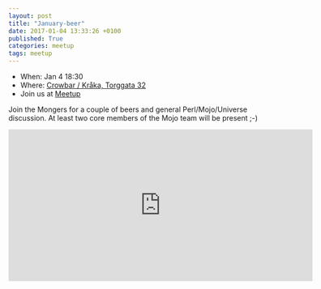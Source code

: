 ```yaml
---
layout: post
title: "January-beer"
date: 2017-01-04 13:33:26 +0100
published: True
categories: meetup
tags: meetup
---
```


* When: Jan 4 18:30
* Where: [Crowbar / Kråka, Torggata 32](https://maps.google.com/maps?f=q&hl=en&q=Torggata+32%2C+Oslo%2C+no)
* Join us at [Meetup](https://www.meetup.com/Oslo-pm/events/236664656/)

Join the Mongers for a couple of beers and general Perl/Mojo/Universe discussion. At least two core members of the Mojo team will be present ;-) 

<iframe class="google-maps" src="https://www.google.com/maps/embed/v1/place?q=q=Torggata+32%2C+Oslo%2C+no&key=AIzaSyASIjsQVcDWLnkdszZ-yw13Qcs-iFk8Q4Y" width="600" height="300" frameborder="0" allowfullscreen></iframe>
